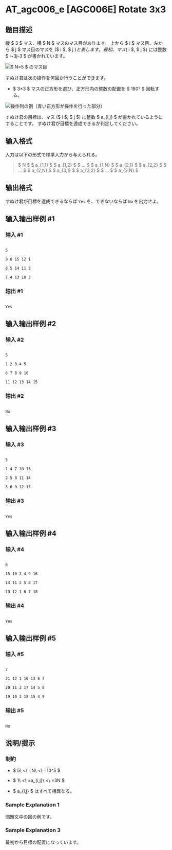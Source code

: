 # AT_agc006_e [AGC006E] Rotate 3x3

## 题目描述

[problemUrl]: https://atcoder.jp/contests/agc006/tasks/agc006_e

縦 $ 3 $ マス、横 $ N $ マスのマス目があります。 上から $ i $ マス目、左から $ j $ マス目のマスを ($ i $, $ j $) と表します。 最初、マス ($ i $, $ j $) には整数 $ i+3j-3 $ が書かれています。

 ![](https://cdn.luogu.com.cn/upload/vjudge_pic/AT_agc006_e/9bdb2ec90d32648ff6191a35e2dd63250b655bcb.png)$ N=5 $ のマス目

 

すぬけ君は次の操作を何回か行うことができます。

- $ 3×3 $ マスの正方形を選び、正方形内の整数の配置を $ 180° $ 回転する。

 ![](https://cdn.luogu.com.cn/upload/vjudge_pic/AT_agc006_e/ebfbe5eb7eb7ce841a56e6c62e411a6ccd7ffc03.png)操作列の例（青い正方形が操作を行った部分）

 

すぬけ君の目標は、マス ($ i $, $ j $) に整数 $ a_{i,j} $ が書かれているようにすることです。 すぬけ君が目標を達成できるか判定してください。

## 输入格式

入力は以下の形式で標準入力から与えられる。

> $ N $ $ a_{1,1} $ $ a_{1,2} $ $ ... $ $ a_{1,N} $ $ a_{2,1} $ $ a_{2,2} $ $ ... $ $ a_{2,N} $ $ a_{3,1} $ $ a_{3,2} $ $ ... $ $ a_{3,N} $

## 输出格式

すぬけ君が目標を達成できるならば `Yes` を、できないならば `No` を出力せよ。

## 输入输出样例 #1

### 输入 #1

```
5
9 6 15 12 1
8 5 14 11 2
7 4 13 10 3
```

### 输出 #1

```
Yes
```

## 输入输出样例 #2

### 输入 #2

```
5
1 2 3 4 5
6 7 8 9 10
11 12 13 14 15
```

### 输出 #2

```
No
```

## 输入输出样例 #3

### 输入 #3

```
5
1 4 7 10 13
2 5 8 11 14
3 6 9 12 15
```

### 输出 #3

```
Yes
```

## 输入输出样例 #4

### 输入 #4

```
6
15 10 3 4 9 16
14 11 2 5 8 17
13 12 1 6 7 18
```

### 输出 #4

```
Yes
```

## 输入输出样例 #5

### 输入 #5

```
7
21 12 1 16 13 6 7
20 11 2 17 14 5 8
19 10 3 18 15 4 9
```

### 输出 #5

```
No
```

## 说明/提示

### 制約

- $ 5\ <\ =N\ <\ =10^5 $
- $ 1\ <\ =a_{i,j}\ <\ =3N $
- $ a_{i,j} $ はすべて相異なる。

### Sample Explanation 1

問題文中の図の例です。

### Sample Explanation 3

最初から目標の配置になっています。